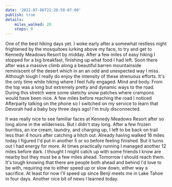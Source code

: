 ```yaml
---
date: '2022-07-06T21:20:50-07:00'
publish: true
details:
    miles_walked: 28
    steps: 0
---
```

One of the best hiking days yet. I woke early after a somewhat restless night frightened by the mosquitoes lurking above my face, to try and get to Kennedy Meadows Resort by midday. After a few miles of easy hiking I stopped for a big breakfast, finishing up what food I had left. Soon there after was a massive climb along a beautiful barren mountainside reminiscent of the desert which in an an odd and unexpected way I miss. Although tough I really do enjoy the intensity of these strenuous efforts. It's the only time while hiking where I feel fully engaged. Mind and body.  From the top was a long but extremely pretty and dynamic ways to the road. During this stretch were some sketchy snow patches where crampons would have been nice. A few miles before reaching the road I noticed Afterparty talking on the phone so I switched on my service to learn that Devorah had a baby boy three days ago! I'm truly disconnected. 

It was really nice to see familiar faces at Kennedy Meadows Resort after so long alone in the wilderness. But I didn't stay long. After a few frozen burritos, an ice cream, laundry, and charging up, I left to be back on trail less than 4 hours after catching a hitch out. Already having walked 16 miles today I figured I'd put in another 5 or so before feeling finished. But it turns out I had energy for more. At times practically running I managed another 12 miles before dark. I thought I might catch up with some friends I know are nearby but they must be a few miles ahead. Tomorrow I should reach them. It's tough knowing that there are people both ahead and behind I'd love to be with, requiring me to either speed up or slow down, either way a sacrifice. At least for now I'll speed up since Benji meets me in Lake Tahoe in four days. Another nice bit of news I learned today. 